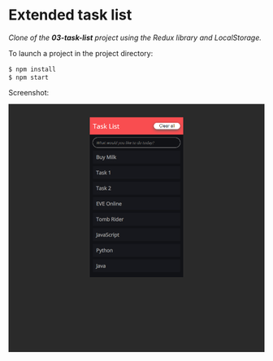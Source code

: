 # Extended task list

_Clone of the **03-task-list** project using the Redux library and LocalStorage._

To launch a project in the project directory:

```
$ npm install
$ npm start
```

Screenshot:

![screenshot](../_resources/03-task-list.png)
